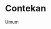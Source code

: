 # Contekan

[Umum](Contekan%20fc686d3e6fa04512a062bb6237d66404/Umum%20514b18014c2a45b4828232922cf84f4a.md)
